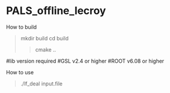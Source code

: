 # PALS_offline_lecroy

How to build
> mkdir build
> cd build
>> cmake ..

#lib version required
#GSL v2.4 or higher
#ROOT v6.08 or higher

How to use

> ./lf_deal input.file
